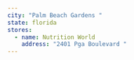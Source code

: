 ```yaml
---
city: "Palm Beach Gardens "
state: florida
stores:
  - name: Nutrition World
    address: "2401 Pga Boulevard "
---
```


